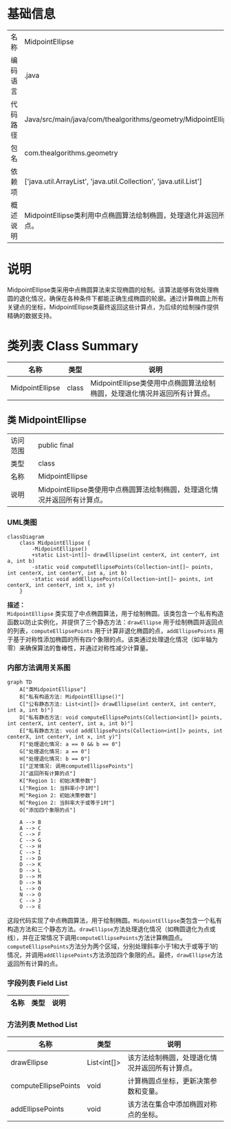 # 基础信息

|      |      |
|------|------|
| 名称 | MidpointEllipse |
| 编码语言 | .java |
| 代码路径 | Java/src/main/java/com/thealgorithms/geometry/MidpointEllipse.java |
| 包名 | com.thealgorithms.geometry |
| 依赖项 | ['java.util.ArrayList', 'java.util.Collection', 'java.util.List'] |
| 概述说明 | MidpointEllipse类利用中点椭圆算法绘制椭圆，处理退化并返回所有计算点。 |

# 说明

MidpointEllipse类采用中点椭圆算法来实现椭圆的绘制。该算法能够有效处理椭圆的退化情况，确保在各种条件下都能正确生成椭圆的轮廓。通过计算椭圆上所有关键点的坐标，MidpointEllipse类最终返回这些计算点，为后续的绘制操作提供精确的数据支持。

# 类列表 Class Summary

| 名称   | 类型  | 说明 |
|-------|------|-------------|
| MidpointEllipse | class | MidpointEllipse类使用中点椭圆算法绘制椭圆，处理退化情况并返回所有计算点。 |



## 类 MidpointEllipse

|      |      |
|------|------|
| 访问范围 | public final |
| 类型 | class |
| 名称 | MidpointEllipse |
| 说明 | MidpointEllipse类使用中点椭圆算法绘制椭圆，处理退化情况并返回所有计算点。 |


### UML类图

```mermaid
classDiagram
    class MidpointEllipse {
        -MidpointEllipse()
        +static List~int[]~ drawEllipse(int centerX, int centerY, int a, int b)
        -static void computeEllipsePoints(Collection~int[]~ points, int centerX, int centerY, int a, int b)
        -static void addEllipsePoints(Collection~int[]~ points, int centerX, int centerY, int x, int y)
    }
```

**描述：**  
`MidpointEllipse` 类实现了中点椭圆算法，用于绘制椭圆。该类包含一个私有构造函数以防止实例化，并提供了三个静态方法：`drawEllipse` 用于绘制椭圆并返回点的列表，`computeEllipsePoints` 用于计算非退化椭圆的点，`addEllipsePoints` 用于基于对称性添加椭圆的所有四个象限的点。该类通过处理退化情况（如半轴为零）来确保算法的鲁棒性，并通过对称性减少计算量。


### 内部方法调用关系图

```mermaid
graph TD
    A["类MidpointEllipse"]
    B["私有构造方法: MidpointEllipse()"]
    C["公有静态方法: List<int[]> drawEllipse(int centerX, int centerY, int a, int b)"]
    D["私有静态方法: void computeEllipsePoints(Collection<int[]> points, int centerX, int centerY, int a, int b)"]
    E["私有静态方法: void addEllipsePoints(Collection<int[]> points, int centerX, int centerY, int x, int y)"]
    F["处理退化情况: a == 0 && b == 0"]
    G["处理退化情况: a == 0"]
    H["处理退化情况: b == 0"]
    I["正常情况: 调用computeEllipsePoints"]
    J["返回所有计算的点"]
    K["Region 1: 初始决策参数"]
    L["Region 1: 当斜率小于1时"]
    M["Region 2: 初始决策参数"]
    N["Region 2: 当斜率大于或等于1时"]
    O["添加四个象限的点"]

    A --> B
    A --> C
    C --> F
    C --> G
    C --> H
    C --> I
    I --> D
    D --> K
    D --> L
    D --> M
    D --> N
    L --> O
    N --> O
    C --> J
    O --> E
```

这段代码实现了中点椭圆算法，用于绘制椭圆。`MidpointEllipse`类包含一个私有构造方法和三个静态方法。`drawEllipse`方法处理退化情况（如椭圆退化为点或线），并在正常情况下调用`computeEllipsePoints`方法计算椭圆点。`computeEllipsePoints`方法分为两个区域，分别处理斜率小于1和大于或等于1的情况，并调用`addEllipsePoints`方法添加四个象限的点。最终，`drawEllipse`方法返回所有计算的点。

### 字段列表 Field List

| 名称  | 类型  | 说明 |
|-------|-------|------|

### 方法列表 Method List

| 名称  | 类型  | 说明 |
|-------|-------|------|
| drawEllipse | List<int[]> | 该方法绘制椭圆，处理退化情况并返回所有计算点。 |
| computeEllipsePoints | void | 计算椭圆点坐标，更新决策参数和变量。 |
| addEllipsePoints | void | 该方法在集合中添加椭圆对称点的坐标。 |




